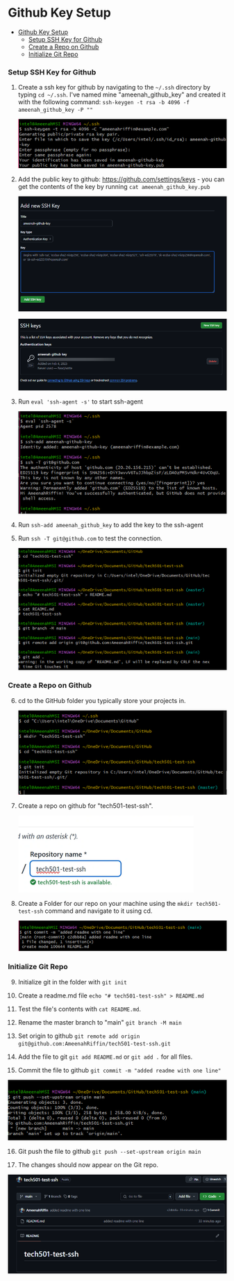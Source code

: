 # Github Key Setup

- [Github Key Setup](#github-key-setup)
    - [Setup SSH Key for Github](#setup-ssh-key-for-github)
    - [Create a Repo on Github](#create-a-repo-on-github)
    - [Initialize Git Repo](#initialize-git-repo)


### Setup SSH Key for Github

1. Create a ssh key for github by navigating to the `~/.ssh` directory by typing `cd ~/.ssh`. I've named mine "ameenah_github_key" and created it with the following command: `ssh-keygen -t rsa -b 4096 -f ameenah_github_key -P ""`

   ![alt text](images/image-1.png)

2. Add the public key to github: https://github.com/settings/keys - you can get the contents of the key by running `cat ameenah_github_key.pub`

   ![alt text](images/image-2.png)
   
   ![alt text](images/image-3.png)

3. Run `eval 'ssh-agent -s'` to start ssh-agent

   ![alt text](images/image-5.png)

4. Run `ssh-add ameenah_github_key` to add the key to the ssh-agent

5. Run `ssh -T git@github.com` to test the connection.

   ![alt text](images/image-6.png)

### Create a Repo on Github

6. cd to the GitHub folder you typically store your projects in.

   ![alt text](images/image-4.png)

7. Create a repo on github for "tech501-test-ssh".

   ![alt text](images/image.png)

8. Create a Folder for our repo on your machine using the `mkdir tech501-test-ssh` command and navigate to it using cd.

   ![alt text](images/image-7.png)

### Initialize Git Repo

9. Initialize git in the folder with `git init`

10. Create a readme.md file `echo "# tech501-test-ssh" > README.md`

11. Test the file's contents with `cat README.md`.

12. Rename the master branch to "main" `git branch -M main`

13. Set origin to github `git remote add origin git@github.com:AmeenahRiffin/tech501-test-ssh.git`

14. Add the file to git `git add README.md` or `git add .` for all files.

15. Commit the file to github `git commit -m "added readme with one line"`

   ![alt text](images/image-8.png)

16. Git push the file to github `git push --set-upstream origin main`

17. The changes should now appear on the Git repo.

   ![alt text](images/image-9.png)


